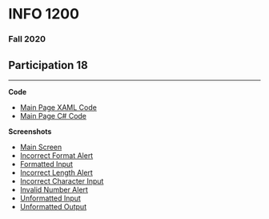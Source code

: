 # INFO 1200 
### Fall 2020

## Participation 18

--- 
**Code**
 - [Main Page XAML Code](https://github.com/iingles/iiPhoneFormat/blob/master/iiPhoneFormat/MainPage.xaml)
 - [Main Page C# Code](https://github.com/iingles/iiPhoneFormat/blob/master/iiPhoneFormat/MainPage.xaml.cs)

**Screenshots**
 - [Main Screen](https://github.com/iingles/iiPhoneFormat/blob/master/main-screen.jpg)
 - [Incorrect Format Alert](https://github.com/iingles/iiPhoneFormat/blob/master/incorrect-format-alert.jpg)
 - [Formatted Input](https://github.com/iingles/iiPhoneFormat/blob/master/formatted-input.jpg)
 - [Incorrect Length Alert](https://github.com/iingles/iiPhoneFormat/blob/master/incorrect-length-alert.jpg)
 - [Incorrect Character Input](https://github.com/iingles/iiPhoneFormat/blob/master/invalid-character-input.jpg)
 - [Invalid Number Alert](https://github.com/iingles/iiPhoneFormat/blob/master/invalid-number-alert.jpg)
 - [Unformatted Input](https://github.com/iingles/iiPhoneFormat/blob/master/unformatted-input.jpg)
 - [Unformatted Output](https://github.com/iingles/iiPhoneFormat/blob/master/unformatted-output.jpg)

 